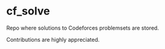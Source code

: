 # cf_solve

Repo where solutions to Codeforces problemsets are stored.

Contributions are highly appreciated.
